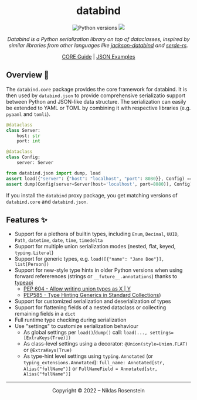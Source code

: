 <h1 align="center">databind</h1>

<p align="center">
  <img src="https://img.shields.io/pypi/pyversions/databind?style=for-the-badge" alt="Python versions">
  <a href="https://pypi.org/project/databind/"><img src="https://img.shields.io/pypi/v/databind?style=for-the-badge"></a>
</p>
<p align="center"><i>
Databind is a Python serialization library on top of dataclasses, inspired by similar libraries from other languages
like <a href="https://github.com/FasterXML/jackson-databind">jackson-databind</a> and <a href="https://serde.rs/">serde-rs</a>.</i>
</p>
<p align="center">
  <a href="https://niklasrosenstein.github.io/python-databind/core/basic-usage/">CORE Guide</a> |
  <a href="https://niklasrosenstein.github.io/python-databind/json/examples/">JSON Examples</a>
</p>

## Overview 📖

The `databind.core` package provides the core framework for databind. It is then used by `databind.json` to provide
comprehensive serializatio support between Python and JSON-like data structure. The serialization can easily be
extended to YAML or TOML by combining it with respective libraries (e.g. `pyaaml` and `tomli`).

```python
@dataclass
class Server:
    host: str
    port: int

@dataclass
class Config:
    server: Server

from databind.json import dump, load
assert load({"server": {"host": "localhost", "port": 8080}}, Config) == Config(server=Server(host='localhost', port=8080))
assert dump(Config(server=Server(host='localhost', port=8080)), Config) == {"server": {"host": "localhost", "port": 8080}}
```

If you install the `databind` proxy package, you get matching versions of `databind.core` and `databind.json`.

## Features ✨

  [typeapi]: https://github.com/NiklasRosenstein/python-typeapi

* Support for a plethora of builtin types, including `Enum`, `Decimal`, `UUID`, `Path`, `datetime`, `date`, `time`, `timedelta`
* Support for multiple union serialization modes (nested, flat, keyed, `typing.Literal`)
* Support for generic types, e.g. `load([{"name": "Jane Doe"}], list[Person])`
* Support for new-style type hints in older Python versions when using forward refererences (strings or `__future__.annotations`) thanks to [typeapi][]
    * [PEP 604 - Allow writing union types as X | Y](https://www.python.org/dev/peps/pep-0604/)
    * [PEP585 - Type Hinting Generics in Standard Collections](https://www.python.org/dev/peps/pep-0585/))
* Support for customized serialization and deserialization of types
* Support for flattening fields of a nested dataclass or collecting remaining fields in a `dict`
* Full runtime type checking during serialization
* Use "settings" to customize serialization behaviour
    * As global settings per `load()`/`dump()` call: `load(..., settings=[ExtraKeys(True)])`
    * As class-level settings using a decorator: `@Union(style=Union.FLAT)` or `@ExtraKeys(True)`
    * As type-hint level settings using `typing.Annotated` (or `typing_extensions.Annotated`): `full_name: Annotated[str, Alias("fullName")]` or `FullNameField = Annotated[str, Alias("fullName")]`

---

<p align="center">Copyright &copy; 2022 &ndash; Niklas Rosenstein</p>
